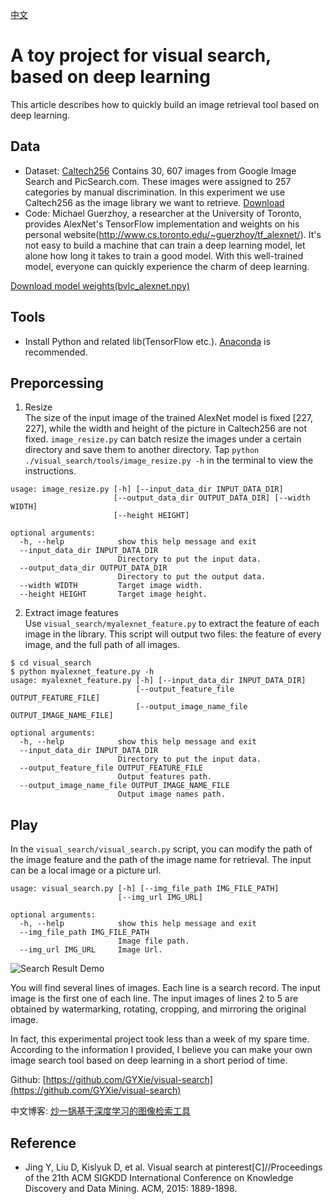 [中文](https://github.com/GYXie/visual-search/blob/master/README.CN.md)

# A toy project for visual search, based on deep learning

This article describes how to quickly build an image retrieval tool based on deep learning.

## Data

- Dataset: [Caltech256](http://www.vision.caltech.edu/Image_Datasets/Caltech256/) Contains 30, 607 images from Google
  Image Search and PicSearch.com. These images were assigned to 257 categories by manual discrimination. In this
  experiment we use Caltech256 as the image library we want to
  retrieve. [Download](http://www.vision.caltech.edu/Image_Datasets/Caltech256/256_ObjectCategories.tar)
- Code: Michael Guerzhoy, a researcher at the University of Toronto, provides AlexNet's TensorFlow implementation and
  weights on his personal website(http://www.cs.toronto.edu/~guerzhoy/tf_alexnet/). It's not easy to build a machine
  that can train a deep learning model, let alone how long it takes to train a good model. With this well-trained model,
  everyone can quickly experience the charm of deep learning.

[Download model weights(bvlc_alexnet.npy)](http://www.cs.toronto.edu/~guerzhoy/tf_alexnet/bvlc_alexnet.npy)

## Tools

- Install Python and related lib(TensorFlow etc.). [Anaconda](https://www.continuum.io/downloads) is recommended.

## Preporcessing

1. Resize  
   The size of the input image of the trained AlexNet model is fixed [227, 227], while the width and height of the
   picture in Caltech256 are not fixed. `image_resize.py` can batch resize the images under a certain directory and save
   them to another directory. Tap `python ./visual_search/tools/image_resize.py -h` in the terminal to view the
   instructions.

```
usage: image_resize.py [-h] [--input_data_dir INPUT_DATA_DIR]
                       [--output_data_dir OUTPUT_DATA_DIR] [--width WIDTH]
                       [--height HEIGHT]

optional arguments:
  -h, --help            show this help message and exit
  --input_data_dir INPUT_DATA_DIR
                        Directory to put the input data.
  --output_data_dir OUTPUT_DATA_DIR
                        Directory to put the output data.
  --width WIDTH         Target image width.
  --height HEIGHT       Target image height.
```

2. Extract image features  
   Use `visual_search/myalexnet_feature.py` to extract the feature of each image in the library. This script will output
   two files: the feature of every image, and the full path of all images.

```
$ cd visual_search
$ python myalexnet_feature.py -h
usage: myalexnet_feature.py [-h] [--input_data_dir INPUT_DATA_DIR]
                            [--output_feature_file OUTPUT_FEATURE_FILE]
                            [--output_image_name_file OUTPUT_IMAGE_NAME_FILE]

optional arguments:
  -h, --help            show this help message and exit
  --input_data_dir INPUT_DATA_DIR
                        Directory to put the input data.
  --output_feature_file OUTPUT_FEATURE_FILE
                        Output features path.
  --output_image_name_file OUTPUT_IMAGE_NAME_FILE
                        Output image names path.
```

## Play

In the `visual_search/visual_search.py` script, you can modify the path of the image feature and the path of the image
name for retrieval. The input can be a local image or a picture url.

```
usage: visual_search.py [-h] [--img_file_path IMG_FILE_PATH]
                        [--img_url IMG_URL]

optional arguments:
  -h, --help            show this help message and exit
  --img_file_path IMG_FILE_PATH
                        Image file path.
  --img_url IMG_URL     Image Url.

```

![Search Result Demo](search_result.jpg)

You will find several lines of images. Each line is a search record. The input image is the first one of each line. The
input images of lines 2 to 5 are obtained by watermarking, rotating, cropping, and mirroring the original image.

In fact, this experimental project took less than a week of my spare time. According to the information I provided, I
believe you can make your own image search tool based on deep learning in a short period of time.

Github: [https://github.com/GYXie/visual-search](https://github.com/GYXie/visual-search)

中文博客: [炒一锅基于深度学习的图像检索工具](http://gyxie.github.io/2017/02/26/%E7%82%92%E4%B8%80%E9%94%85%E5%9F%BA%E4%BA%8E%E6%B7%B1%E5%BA%A6%E5%AD%A6%E4%B9%A0%E7%9A%84%E5%9B%BE%E5%83%8F%E6%A3%80%E7%B4%A2%E5%B7%A5%E5%85%B7/)

## Reference

- Jing Y, Liu D, Kislyuk D, et al. Visual search at pinterest[C]//Proceedings of the 21th ACM SIGKDD International
  Conference on Knowledge Discovery and Data Mining. ACM, 2015: 1889-1898.
